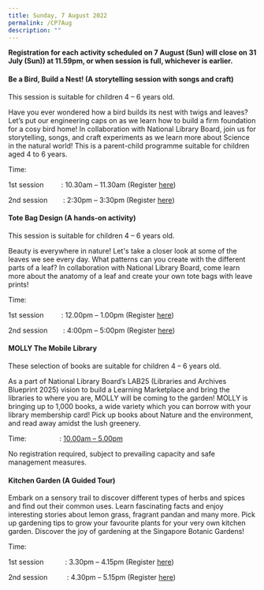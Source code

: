 ```yaml
---
title: Sunday, 7 August 2022
permalink: /CP7Aug
description: ""
---
```

**Registration for each activity scheduled on 7 August (Sun) will close on 31 July (Sun)) at 11.59pm, or when session is full, whichever is earlier.**

#### **Be a Bird, Build a Nest! (A storytelling session with songs and craft)**

This session is suitable for children 4 – 6 years old.

Have you ever wondered how a bird builds its nest with twigs and leaves? Let’s put our engineering caps on as we learn how to build a firm foundation for a cosy bird home! In collaboration with National Library Board, join us for storytelling, songs, and craft experiments as we learn more about Science in the natural world! This is a parent-child programme suitable for children aged 4 to 6 years.

Time:     

1st session         : 10.30am – 11.30am (Register [here](https://www.nparks.gov.sg/activities/events-and-workshops/2022/8/be-a-bird-build-a-nest_7-aug-1030am-session-1))

2nd session        : 2:30pm – 3:30pm (Register [here](https://www.nparks.gov.sg/activities/events-and-workshops/2022/8/be-a-bird-build-a-nest_7-aug-230pm-session-2))

#### **Tote Bag Design (A hands-on activity)**

This session is suitable for children 4 – 6 years old.

Beauty is everywhere in nature! Let's take a closer look at some of the leaves we see every day. What patterns can you create with the different parts of a leaf? In collaboration with National Library Board, come learn more about the anatomy of a leaf and create your own tote bags with leave prints!

Time:     

1st session         : 12.00pm – 1.00pm (Register [here](https://www.nparks.gov.sg/activities/events-and-workshops/2022/8/tote-bag-design_7-aug-12pm-session-1))

2nd session        : 4:00pm – 5:00pm (Register [here](https://www.nparks.gov.sg/activities/events-and-workshops/2022/8/tote-bag-design_7-aug-4pm-session-2))

#### **MOLLY The Mobile Library**

These selection of books are suitable for children 4 – 6 years old.

As a part of National Library Board’s LAB25 (Libraries and Archives Blueprint 2025) vision to build a Learning Marketplace and bring the libraries to where you are, MOLLY will be coming to the garden! MOLLY is bringing up to 1,000 books, a wide variety which you can borrow with your library membership card! Pick up books about Nature and the environment, and read away amidst the lush greenery.

Time:                 : [10.00am – 5.00pm](https://www.nparks.gov.sg/activities/events-and-workshops/2022/8/molly-the-mobile-library_7-aug-10am)  
  
No registration required, subject to prevailing capacity and safe management measures.

#### **Kitchen Garden (A Guided Tour)**

Embark on a sensory trail to discover different types of herbs and spices and find out their common uses. Learn fascinating facts and enjoy interesting stories about lemon grass, fragrant pandan and many more. Pick up gardening tips to grow your favourite plants for your very own kitchen garden. Discover the joy of gardening at the Singapore Botanic Gardens!

Time:     

1st session           : 3.30pm – 4.15pm (Register [here](https://www.nparks.gov.sg/activities/events-and-workshops/2022/8/kitchen-garden_7-aug-330pm-session-1))

2nd session          : 4.30pm – 5.15pm (Register [here](https://www.nparks.gov.sg/activities/events-and-workshops/2022/8/kitchen-garden_7-aug-430pm-session-2))